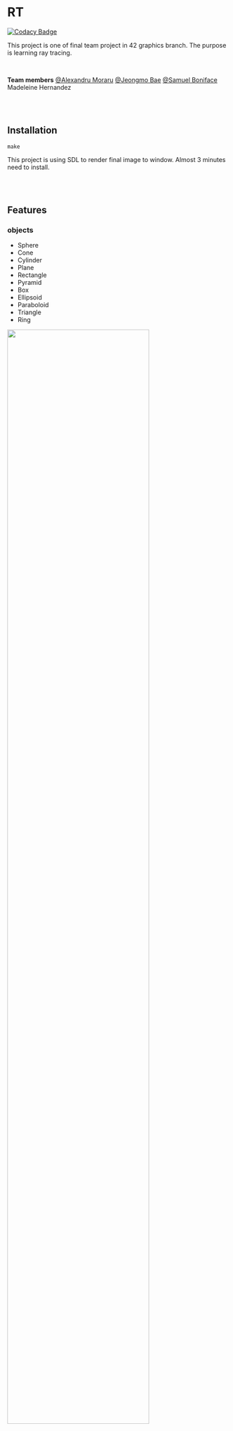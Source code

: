 # RT

[![Codacy Badge](https://api.codacy.com/project/badge/Grade/f7fa8a72a03046598361b4cd8ed4d941)](https://www.codacy.com/manual/jebae/rt2?utm_source=github.com&amp;utm_medium=referral&amp;utm_content=jebae/rt2&amp;utm_campaign=Badge_Grade)

This project is one of final team project in 42 graphics branch. The purpose is learning ray tracing.

<br>

**Team members**
[@Alexandru Moraru](https://gitlab.com/m.alexandru)
[@Jeongmo Bae](https://github.com/jebae)
[@Samuel Boniface](https://gitlab.com/Trophallaxia)
Madeleine Hernandez

<br><br>

## Installation

```
make
```

This project is using SDL to render final image to window. Almost 3 minutes need to install.

<br><br>

## Features

### objects

- Sphere
- Cone
- Cylinder
- Plane
- Rectangle
- Pyramid
- Box
- Ellipsoid
- Paraboloid
- Triangle
- Ring

<img src="https://www.dropbox.com/s/rzg6funrxml89ok/object.png?raw=1" width="80%">

<br><br>

### Reflection and refraction

<img src="https://www.dropbox.com/s/0w7w934x1oco1og/reflection.png?raw=1" width="80%">

<br><br>

### Texture mapping

<img src="https://www.dropbox.com/s/vg315r3nxxm4kkp/texture_mapping.png?raw=1" width="80%">

<br><br>

### Bump mapping

<img src="https://www.dropbox.com/s/slg6h56tj04uejq/bump_mapping.png?raw=1" width="80%">

<br><br>

### Filter (blur, sephia, negative, gray scale)

<img src="https://www.dropbox.com/s/1apumu0pxu1gg9s/blur.png?raw=1" width="80%">
<br>
<img src="https://www.dropbox.com/s/r7734md6aqurq6l/sephia.png?raw=1" width="80%">

<br><br>

### Cel shading (cartoon rendering)

<img src="https://www.dropbox.com/s/5l0yrxnsa772p5p/cel_shading.png?raw=1" width="80%">

<br><br>

- Hot reloading.
- Anti-aliasing.
- Print output as jpg.
- Using xml as scene description file.